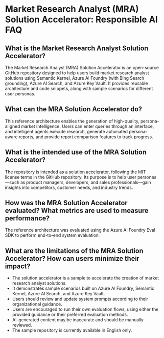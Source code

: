# Market Research Analyst (MRA) Solution Accelerator: Responsible AI FAQ

## What is the Market Research Analyst Solution Accelerator?

The Market Research Analyst (MRA) Solution Accelerator is an open-source GitHub repository designed to help users build market research analyst solutions using Semantic Kernel, Azure AI Foundry (with Bing Search grounding), Azure AI Search, and Azure Key Vault. It provides reusable architecture and code snippets, along with sample scenarios for different user personas.

## What can the MRA Solution Accelerator do?

This reference architecture enables the generation of high-quality, persona-aligned market intelligence. Users can enter queries through an interface, and intelligent agents execute research, generate automated persona-aware reports, and provide report comparison features to track progress.

## What is the intended use of the MRA Solution Accelerator?

The repository is intended as a solution accelerator, following the MIT license terms in the GitHub repository. Its purpose is to help user personas—such as product managers, developers, and sales professionals—gain insights into competitors, customer needs, and industry trends.

## How was the MRA Solution Accelerator evaluated? What metrics are used to measure performance?

The reference architecture was evaluated using the Azure AI Foundry Eval SDK to perform end-to-end system evaluation.

## What are the limitations of the MRA Solution Accelerator? How can users minimize their impact?

- The solution accelerator is a sample to accelerate the creation of market research analyst solutions.
- It demonstrates sample scenarios built on Azure AI Foundry, Semantic Kernel, Azure AI Search, and Azure Key Vault.
- Users should review and update system prompts according to their organizational guidance.
- Users are encouraged to run their own evaluation flows, using either the provided guidance or their preferred evaluation methods.
- AI-generated content may be inaccurate and should be manually reviewed.
- The sample repository is currently available in English only.
